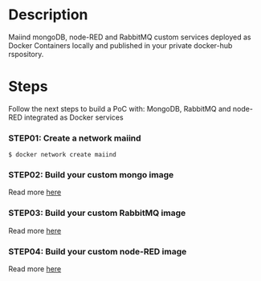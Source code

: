 # Description
Maiind mongoDB, node-RED and RabbitMQ custom services deployed as Docker Containers locally and published in your private docker-hub rspository.

# Steps 
Follow the next steps to build a PoC with: MongoDB, RabbitMQ and node-RED integrated as Docker services

### STEP01: Create a network maiind
```
$ docker network create maiind
```

### STEP02: Build your custom mongo image
Read more [here](./mongo/README.md)

### STEP03: Build your custom RabbitMQ image
Read more [here](./rabbitmq/README.md)

### STEP04: Build your custom node-RED image
Read more [here](./node-red/README.md)